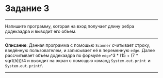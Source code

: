 # Задание 3
***
Напишите программу, которая на вход получает длину ребра додекаэдра и выводит его объем.
***
**Описание**:  Данная программа с помощью `Scanner` считывает строку, введённую пользователем, и записывает её в переменную `edge`. Далее рассчитывает объём додекаэдра по формуле `edge`^3 * (15 + (7 * sqrt(5)))/4 и выводит на экран с помощью команд `System.out.print `и `System.out.printf`.
***
